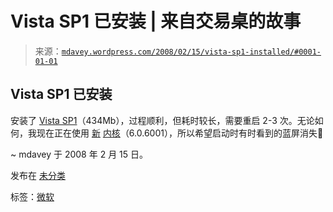 <!--yml

分类：未分类

日期：2024-05-18 06:06:58

-->

# Vista SP1 已安装 | 来自交易桌的故事

> 来源：[`mdavey.wordpress.com/2008/02/15/vista-sp1-installed/#0001-01-01`](https://mdavey.wordpress.com/2008/02/15/vista-sp1-installed/#0001-01-01)

## Vista SP1 已安装

安装了 [Vista SP1](http://www.winsupersite.com/faq/vista_sp1.asp)（434Mb），过程顺利，但耗时较长，需要重启 2-3 次。无论如何，我现在正在使用 [新](http://apcmag.com/7960/microsoft_replaces_the_vista_kernel_in_SP1) [内核](http://techreport.com/discussions.x/14074)（6.0.6001），所以希望启动时有时看到的蓝屏消失🙂

~ mdavey 于 2008 年 2 月 15 日。

发布在 [未分类](https://mdavey.wordpress.com/category/uncategorized/)

标签：[微软](https://mdavey.wordpress.com/tag/microsoft/)
